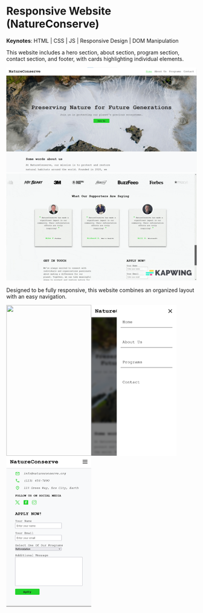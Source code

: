 # Responsive Website (NatureConserve)
**Keynotes**: HTML | CSS | JS | Responsive Design | DOM Manipulation

This website includes a hero section, about section, program section, contact section, and footer, with cards highlighting individual elements.

![Website Hero Section Desktop](/img/website_presentation/desktop_hero.png)
![Website Hero Section Desktop](/img/website_presentation/logo_slider.gif)

Designed to be fully responsive, this website combines an organized layout with an easy navigation.

<img src="/img/website_presentation/mobile_hero.png" align="left" height="399" width="225" >
<img src="/img/website_presentation/mobile_navigation.png" align="left" height="399" width="225" >
<img src="/img/website_presentation/mobile_contact.png" align="left" height="399" width="225" >
